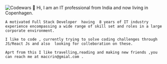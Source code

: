    ![Codewars](https://www.codewars.com/users/maccrin/badges/micro)
   👋 Hi, I am  an IT professional from India and now  living in Copenhagen.

    A motivated Full Stack Developer  having  8 years of IT industry experience encompassing a wide range of skill set and roles in a large corporate environment.
 
    I like to code , currently trying to solve coding challenges through JS/React Js and also  looking for colleboration on these.
 
    Aprt from this I like travelling,reading and making new friends ,you can reach me at maccrin@gmial.com .
